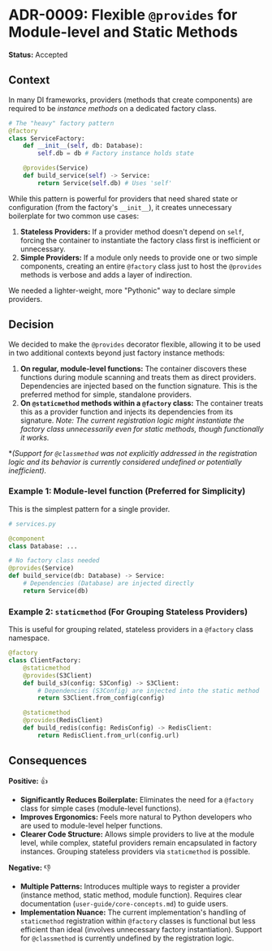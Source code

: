 # ADR-0009: Flexible `@provides` for Module-level and Static Methods

**Status:** Accepted

## Context

In many DI frameworks, providers (methods that create components) are required to be *instance methods* on a dedicated factory class.

```python
# The "heavy" factory pattern
@factory
class ServiceFactory:
    def __init__(self, db: Database):
        self.db = db # Factory instance holds state

    @provides(Service)
    def build_service(self) -> Service:
        return Service(self.db) # Uses 'self'
```

While this pattern is powerful for providers that need shared state or configuration (from the factory's `__init__`), it creates unnecessary boilerplate for two common use cases:

1.  **Stateless Providers:** If a provider method doesn't depend on `self`, forcing the container to instantiate the factory class first is inefficient or unnecessary.
2.  **Simple Providers:** If a module only needs to provide one or two simple components, creating an entire `@factory` class just to host the `@provides` methods is verbose and adds a layer of indirection.

We needed a lighter-weight, more "Pythonic" way to declare simple providers.

## Decision

We decided to make the `@provides` decorator flexible, allowing it to be used in two additional contexts beyond just factory instance methods:

1.  **On regular, module-level functions:** The container discovers these functions during module scanning and treats them as direct providers. Dependencies are injected based on the function signature. This is the preferred method for simple, standalone providers.
2.  **On `@staticmethod` methods within a `@factory` class:** The container treats this as a provider function and injects its dependencies from its signature. *Note: The current registration logic might instantiate the factory class unnecessarily even for static methods, though functionally it works.*

\**(Support for `@classmethod` was not explicitly addressed in the registration logic and its behavior is currently considered undefined or potentially inefficient).*

### Example 1: Module-level function (Preferred for Simplicity)

This is the simplest pattern for a single provider.

```python
# services.py

@component
class Database: ...

# No factory class needed
@provides(Service)
def build_service(db: Database) -> Service:
    # Dependencies (Database) are injected directly
    return Service(db)
```

### Example 2: `staticmethod` (For Grouping Stateless Providers)

This is useful for grouping related, stateless providers in a `@factory` class namespace.

```python
@factory
class ClientFactory:
    @staticmethod
    @provides(S3Client)
    def build_s3(config: S3Config) -> S3Client:
        # Dependencies (S3Config) are injected into the static method
        return S3Client.from_config(config)

    @staticmethod
    @provides(RedisClient)
    def build_redis(config: RedisConfig) -> RedisClient:
        return RedisClient.from_url(config.url)
```

## Consequences

**Positive:** 👍

  * **Significantly Reduces Boilerplate:** Eliminates the need for a `@factory` class for simple cases (module-level functions).
  * **Improves Ergonomics:** Feels more natural to Python developers who are used to module-level helper functions.
  * **Clearer Code Structure:** Allows simple providers to live at the module level, while complex, stateful providers remain encapsulated in factory instances. Grouping stateless providers via `staticmethod` is possible.

**Negative:** 👎

  * **Multiple Patterns:** Introduces multiple ways to register a provider (instance method, static method, module function). Requires clear documentation (`user-guide/core-concepts.md`) to guide users.
  * **Implementation Nuance:** The current implementation's handling of `staticmethod` registration within `@factory` classes is functional but less efficient than ideal (involves unnecessary factory instantiation). Support for `@classmethod` is currently undefined by the registration logic.

